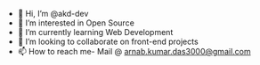 - 👋 Hi, I’m @akd-dev
- 👀 I’m interested in Open Source
- 🌱 I’m currently learning Web Development
- 💞️ I’m looking to collaborate on front-end projects
- 📫 How to reach me- Mail @ arnab.kumar.das3000@gmail.com

<!---
akd-dev/akd-dev is a ✨ special ✨ repository because its `README.md` (this file) appears on your GitHub profile.
You can click the Preview link to take a look at your changes.
--->
